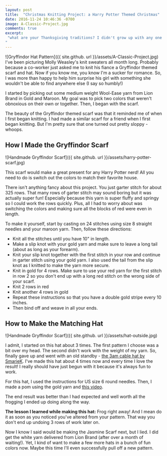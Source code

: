 ```yaml
---
layout: post
title:  "Christmas Knitting Project: a Harry Potter Themed Christmas"
date: 2016-11-24 10:46:36 -0700
image: A-Classic-Project.jpg
comments: true
excerpt:
 "what are your Thanksgiving traditions? I didn't grow up with any one tradition. Every thanksgiving was different for my family and every Thanksgiving continues to be different when I spend it with them.
"
---
```

![Gryffindor Hat Pattern]({{ site.github. url }}/assets/A-Classic-Project.jpg)
I've been picturing Molly Weasley's knit sweaters all month long. Probably because a co-worker just asked me to knit his fiance a Gryffindor themed scarf and hat. Now if you know me, you know I'm a sucker for romance. So, I was more than happy to help him surprise his girl with something she wouldn't be able to find anywhere else (I say so humbly!)

I started by picking out some medium weight Wool-Ease yarn from Lion Brand in Gold and Maroon. My goal was to pick two colors that weren't obnoxious on their own or together. Then, I began with the scarf.

The beauty of the Gryffindor themed scarf was that it reminded me of when I first began knitting. I had made a similar scarf for a friend when I first began knitting. But I'm pretty sure that one turned out pretty sloppy - whoops.


## How I Made the Gryffindor Scarf

![Handmade Gryffindor Scarf]({{ site.github. url }}/assets/harry-potter-scarf.jpg)

This scarf would make a great present for any Harry Potter nerd! All you need to do is switch out the colors to match their favorite house.

There isn't anything fancy about this project. You just garter stitch for about 325 rows. That many rows of garter stitch may sound boring but it was actually super fun! Especially because this yarn is super fluffy and springy so I could work the rows quickly. Plus, all I had to worry about was switching the colors and making sure all the blocks of red were even in length.

To make it yourself, start by casting on 24 stitches using size 8 straight needles and your maroon yarn. Then, follow these directions:

- Knit all the stitches until you have 10" in length.
- Make a slip knot with your gold yarn and make sure to leave a long tail (about as long as your forearm).
- Knit your slip knot together with the first stitch in your row and continue in garter stitch using your gold yarn. I also used the tail from the slip knot as I knitted to make the yarn more secure.
- Knit in gold for 4 rows. Make sure to use your red yarn for the first stitch in row 2 so you don't end up with a long red stitch on the wrong side of your scarf.
- Knit 2 rows in red
- Knit another 4 rows in gold
- Repeat these instructions so that you have a double gold stripe every 10 inches.
- Then bind off and weave in all your ends.

## How to Make the Matching Hat

![Handmade Gryffindor Scarf]({{ site.github. url }}/assets/hat-outside.jpg)


I admit, I started on this hat about 3 times. The first pattern I choose was a bit over my head. The second didn't work with the weight of my yarn. So, finally gave up and went with an old standby - [the 3am cable hat by SmarieK](http://www.ravelry.com/patterns/library/3am-cable-hat). I've made this hat about 4 times now and every time I love the result! I really should have just begun with it because it's always fun to work.

For this hat, I used the instructions for US size 6 round needles. Then, I made a pom using the gold yarn and [this video](http://www.bing.com/videos/search?q=How+to+Make+a+Pom+Pom+Yarn+by+Hand&&view=detail&mid=357D10D070AB73929C15357D10D070AB73929C15&FORM=VRDGAR).

The end result was better than I had expected and well worth all the frogging I ended up doing along the way.

**The lesson I learned while making this hat:** Frog right away! And I mean do it as soon as you noticed you've altered from your pattern. That way you don't end up undoing 3 rows of work later on.

Now I know I said would be making the Jasmine Scarf next, but I lied. I did get the white yarn delivered from Lion Brand (after over a month of waiting!). Yet, I kind of want to make a few more hats in a bunch of fun colors now. Maybe this time I'll even successfully pull off a new pattern.
